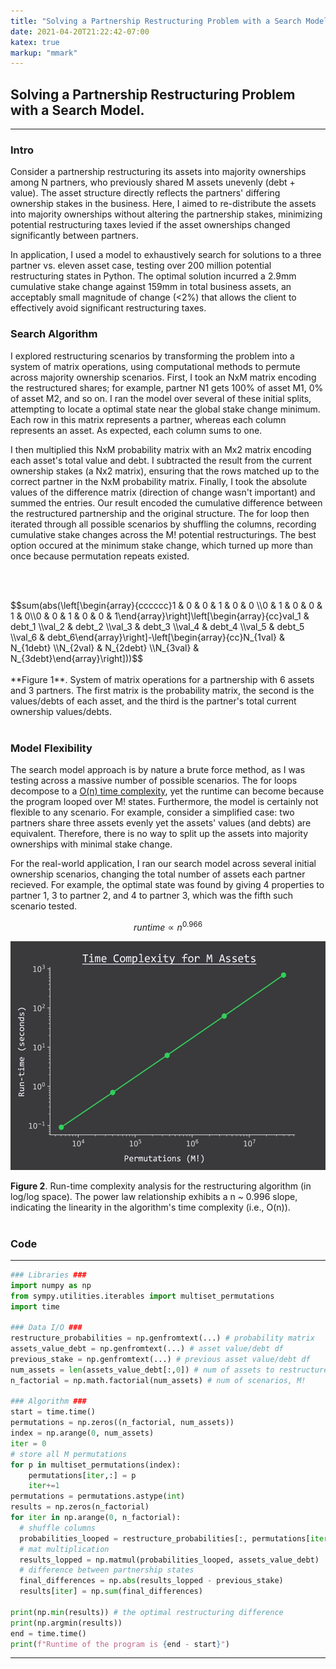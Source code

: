 ```yaml
---
title: "Solving a Partnership Restructuring Problem with a Search Model."
date: 2021-04-20T21:22:42-07:00
katex: true
markup: "mmark"
---
```


## Solving a Partnership Restructuring Problem with a Search Model.

---

### Intro

Consider a partnership restructuring its assets into majority ownerships among N partners, who previously shared M assets unevenly (debt + value). The asset structure directly reflects the partners' differing ownership stakes in the business. Here, I aimed to re-distribute the assets into majority ownerships without altering the partnership stakes, minimizing potential restructuring taxes levied if the asset ownerships changed significantly between partners.  

In application, I used a model to exhaustively search for solutions to a three partner vs. eleven asset case, testing over 200 million potential restructuring states in Python. The optimal solution incurred a 2.9mm cumulative stake change against 159mm in total business assets, an acceptably small magnitude of change (<2%) that allows the client to effectively avoid significant restructuring taxes.

### Search Algorithm

I explored restructuring scenarios by transforming the problem into a system of matrix operations, using computational methods to permute across majority ownership scenarios. First, I took an NxM matrix encoding the restructured shares; for example, partner N1 gets 100% of asset M1, 0% of asset M2, and so on. I ran the  model over several of these initial splits, attempting to locate a optimal state near the global stake change minimum. Each row in this matrix represents a partner, whereas each column represents an asset. As expected, each column sums to one.

I then multiplied this NxM probability matrix with an Mx2 matrix encoding each asset's total value and debt. I subtracted the result from the current ownership stakes (a Nx2 matrix), ensuring that the rows matched up to the correct partner in the NxM probability matrix. Finally, I took the absolute values of the difference matrix (direction of change wasn't important) and summed the entries. Our result encoded the cumulative difference between the restructured partnership and the original structure. The for loop then iterated through all possible scenarios by shuffling the columns, recording cumulative stake changes across the M! potential restructurings. The best option occured at the minimum stake change, which turned up more than once because permutation repeats existed. 

<br><br>
<div>$$sum(abs(\left[\begin{array}{cccccc}1 & 0 & 0 & 1 & 0 & 0 \\0 & 1 & 0 & 0 & 1 & 0\\0 & 0 & 1 & 0 & 0 & 1\end{array}\right]\left[\begin{array}{cc}val_1 & debt_1 \\val_2 & debt_2 \\val_3 & debt_3 \\val_4 & debt_4 \\val_5 & debt_5 \\val_6 & debt_6\end{array}\right]-\left[\begin{array}{cc}N_{1val} & N_{1debt}  \\N_{2val} & N_{2debt} \\N_{3val} & N_{3debt}\end{array}\right]))$$</div>
<br>
**Figure 1**. System of matrix operations for a partnership with 6 assets and 3 partners. The first matrix is the probability matrix, the second is the values/debts of each asset, and the third is the partner's total current ownership values/debts.   
<br><br>

### Model Flexibility

The search model approach is by nature a brute force method, as I was testing across a massive number of possible scenarios. The for loops decompose to a [O(n) time complexity](http://web.mit.edu/16.070/www/lecture/big_o.pdf), yet the runtime can become because the program looped over M! states. Furthermore, the model is certainly not flexible to any scenario. For example, consider a simplified case: two partners share three assets evenly yet the assets' values (and debts) are equivalent. Therefore, there is no way to split up the assets into majority ownerships with minimal stake change.

For the real-world application, I ran our search model across several initial ownership scenarios, changing the total number of assets each partner recieved. For example, the optimal state was found by giving 4 properties to partner 1, 3 to partner 2, and 4 to partner 3, which was the fifth such scenario tested.

$$runtime \propto n^{0.966}$$

<p align="center"> <img src="/posts/assets-runtime.png"/ width = "550" height = "366"> </p>

**Figure 2**. Run-time complexity analysis for the restructuring algorithm (in log/log space). The power law relationship exhibits a n ~ 0.996 slope, indicating the linearity in the algorithm's time complexity (i.e., O(n)).
<br><br>
### Code

---

```python
### Libraries ###
import numpy as np
from sympy.utilities.iterables import multiset_permutations
import time

### Data I/O ###
restructure_probabilities = np.genfromtext(...) # probability matrix
assets_value_debt = np.genfromtext(...) # asset value/debt df
previous_stake = np.genfromtext(...) # previous asset value/debt df
num_assets = len(assets_value_debt[:,0]) # num of assets to restructure, M
n_factorial = np.math.factorial(num_assets) # num of scenarios, M!

### Algorithm ###
start = time.time()
permutations = np.zeros((n_factorial, num_assets)) 
index = np.arange(0, num_assets) 
iter = 0
# store all M permutations
for p in multiset_permutations(index):
    permutations[iter,:] = p 
    iter+=1
permutations = permutations.astype(int)
results = np.zeros(n_factorial) 
for iter in np.arange(0, n_factorial):
  # shuffle columns
  probabilities_looped = restructure_probabilities[:, permutations[iter,:]]
  # mat multiplication
  results_lopped = np.matmul(probabilities_looped, assets_value_debt)
  # difference between partnership states
  final_differences = np.abs(results_lopped - previous_stake)
  results[iter] = np.sum(final_differences)

print(np.min(results)) # the optimal restructuring difference
print(np.argmin(results))
end = time.time()
print(f"Runtime of the program is {end - start}")
```

---

